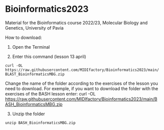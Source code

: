 # Bioinformatics2023
Material for the Bioinformatics course 2022/23, Molecular Biology and Genetics, University of Pavia


How to download:
1. Open the Terminal

2. Enter this command (lesson 13 april)

`
curl -OL  https://raw.githubusercontent.com/MIDIfactory/Bioinformatics2023/main/BLAST_BioinformaticsMBG.zip
`

Change the name of the folder according to the exercises of the lesson you need to download. For exemple, if you want to download the folder with the exercises of the BASH lesson enter: 
curl -OL  https://raw.githubusercontent.com/MIDIfactory/Bioinformatics2023/main/BASH_BioinformaticsMBG.zip



3. Unzip the folder

`
unzip BASH_BioinformaticsMBG.zip
`
 
